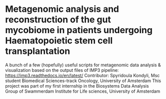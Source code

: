 # Metagenomic analysis and reconstruction of the gut mycobiome in patients undergoing Haematopoietic stem cell transplantation
A bunch of a few (hopefully) useful scripts for metagenomic data analysis & visualization based on the output files of IMP3 pipeline: https://imp3.readthedocs.io/en/latest/
Contributor: Spyridoula Kondyli, Msc student Biomedical Sciences-track Oncology, University of Amsterdam 
This project was part of my first internship in the Biosystems Data Analysis Group of Swammerdam Institute for Life sciences, University of Amsterdam 
